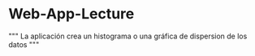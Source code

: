 # Web-App-Lecture

""" La aplicación crea un histograma o una gráfica de dispersion de los datos """


